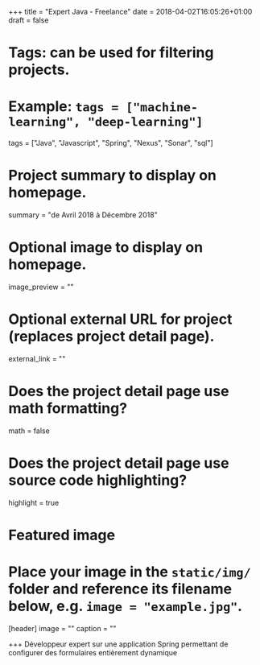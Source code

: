 +++
title = "Expert Java - Freelance"
date = 2018-04-02T16:05:26+01:00
draft = false

# Tags: can be used for filtering projects.
# Example: `tags = ["machine-learning", "deep-learning"]`
tags = ["Java", "Javascript", "Spring", "Nexus", "Sonar", "sql"]

# Project summary to display on homepage.
summary = "de Avril 2018 à Décembre 2018"

# Optional image to display on homepage.
image_preview = ""

# Optional external URL for project (replaces project detail page).
external_link = ""

# Does the project detail page use math formatting?
math = false

# Does the project detail page use source code highlighting?
highlight = true

# Featured image
# Place your image in the `static/img/` folder and reference its filename below, e.g. `image = "example.jpg"`.
[header]
image = ""
caption = ""

+++
Développeur expert sur une application Spring permettant de configurer des formulaires entièrement dynamique
